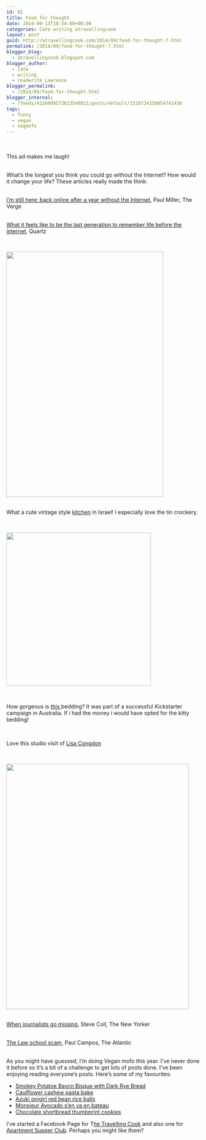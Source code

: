 ```yaml
---
id: 81
title: Food for thought
date: 2014-09-13T10:54:00+00:00
categories: Cate writing atravellingcook
layout: post
guid: http://atravellingcook.com/2014/09/food-for-thought-7.html
permalink: /2014/09/food-for-thought-7.html
blogger_blog:
  - atravellingcook.blogspot.com
blogger_author:
  - Cate
  - writing
  - readwrite Lawrence
blogger_permalink:
  - /2014/09/food-for-thought.html
blogger_internal:
  - /feeds/4126609572633548921/posts/default/1526724358054741438
tags:
  - funny
  - vegan
  - vegmofo
---
```

<br /> <br /> This ad makes me laugh!

<br /> What&#8217;s the longest you think you could go without the Internet? How would it change your life? These articles really made the think:

<br /> <a href="http://www.theverge.com/2013/5/1/4279674/im-still-here-back-online-after-a-year-without-the-internet">I&#8217;m still here: back online after a year without the Internet,</a> Paul Miller, The Verge

<br /> <a href="http://qz.com/252456/what-it-feels-like-to-be-the-last-generation-to-remember-life-before-the-internet/">What it feels like to be the last generation to remember life before the Internet</a>, Quartz

<br />


  <a  href="http://4.bp.blogspot.com/-waNgyWhxN2I/VBQI6TpV-qI/AAAAAAAAJes/gDt4ffO-MsQ/s1600/2Karen-500x780.jpg"><img src="http://4.bp.blogspot.com/-waNgyWhxN2I/VBQI6TpV-qI/AAAAAAAAJes/gDt4ffO-MsQ/s1600/2Karen-500x780.jpg" alt="" width="409" height="640" border="0" /></a>


<br /> What a cute vintage style <a href="http://www.designsponge.com/2014/01/a-family-home-in-israel-filled-with-vintage-finds-from-around-the-world.html">kitchen</a> in Israel! I especially love the tin crockery.

<br />


  <a  href="http://3.bp.blogspot.com/-4a7QxxSBFik/VAC5i6mafdI/AAAAAAAAJXQ/j17xQBaSbPQ/s1600/857c41d0212a10325c18d09e0a2ed019_large.jpg"><img src="http://3.bp.blogspot.com/-4a7QxxSBFik/VAC5i6mafdI/AAAAAAAAJXQ/j17xQBaSbPQ/s1600/857c41d0212a10325c18d09e0a2ed019_large.jpg" alt="" width="377" height="400" border="0" /></a>



   



  How gorgeous is <a href="https://www.kickstarter.com/projects/730605405/the-odd-collective-bedding/">this </a>bedding? It was part of a successful Kickstarter campaign in Australia. If i had the money i would have opted for the kitty bedding! 


<br />

Love this studio visit of <a href="http://www.sfgirlbybay.com/2014/08/20/lisa-congdon-a-studio-visit-and-a-brand-new-book/">Lisa Congdon</a>

<br />


  <a  href="http://4.bp.blogspot.com/-NfTdsF9c25Y/U_nsyVMbX1I/AAAAAAAAJRA/mn8hc52VnmM/s1600/lisa-1a.jpg"><img src="http://4.bp.blogspot.com/-NfTdsF9c25Y/U_nsyVMbX1I/AAAAAAAAJRA/mn8hc52VnmM/s1600/lisa-1a.jpg" alt="" width="476" height="640" border="0" /></a>


<br /> <a href="http://www.newyorker.com/news/daily-comment/when-journalists-go-missing?utm_source=tny&utm_medium=email&utm_campaign=dailyemail&mbid=nl_082614_Daily&CUST_ID=29999609&spMailingID=6978036&spUserID=NjI4ODYxODY0MjAS1&spJobID=502699376&spReportId=NTAyNjk5Mzc2S0&utm_source=The+Shortlist+Daily&utm_campaign=1be8ef649b-The_Shortlist_Daily_27_August_2014&utm_medium=email&utm_term=0_7870ce0889-1be8ef649b-273228197">When journalists go missing</a>, Steve Coll, The New Yorker

<br /> <a href="http://www.theatlantic.com/features/archive/2014/08/the-law-school-scam/375069/?utm_source=The+Shortlist+Daily&utm_campaign=1be8ef649b-The_Shortlist_Daily_27_August_2014&utm_medium=email&utm_term=0_7870ce0889-1be8ef649b-273228197">The Law school scam</a>, Paul Campos, The Atlantic

<br /> As you might have guessed, I&#8217;m doing Vegan mofo this year. I&#8217;ve never done it before so it&#8217;s a bit of a challenge to get lots of posts done. I&#8217;ve been enjoying reading everyone&#8217;s posts. Here&#8217;s some of my favourites:

  * <a  href="http://stairwaytovegan.wordpress.com/2014/09/09/smokey-potatoe-baycn-bisque-with-dark-rye-bread-veganmofo-veganpotatobaconsoup/#comments">Smokey Potatoe Baycn Bisque with Dark Rye Bread</a>
  * <a  href="http://eatwithinyourmeans.com/cauliflower-cashew-pasta-bake/">Caulflower cashew pasta bake</a>
  * <a  href="http://ichibanvegan.weebly.com/blog/vegan-mofo-2014-theme-and-homemade-onigiri">Azuki onigiri red bean rice balls</a>
  * <a  href="http://monsieuravocado.com/2014/06/22/monsieur-avocado-sen-va-en-bateau/#comment-25">Monsieur Avocado s’en va en bateau</a>
  * <a  href="http://www.killerbunniesinc.com/2014/09/vegan-mofo-day-11-chocolate-shortbread-thumbprint-cookies/">Chocolate shortbread thumbprint cookies</a>

I&#8217;ve started a Facebook Page for T<a href="https://www.facebook.com/pages/A-Travelling-Cook/257848761092347?ref=hl">he Travelling Cook</a> and also one for <a href="https://www.facebook.com/apartmentsupperclubleipzig?ref=bookmarks">Apartment Supper Club</a>. Perhaps you might like them?
